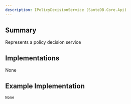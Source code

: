 ```yaml
---
description: IPolicyDecisionService (SanteDB.Core.Api)
---
```


## Summary
Represents a policy decision service

## Implementations

None

## Example Implementation
```
None
```
